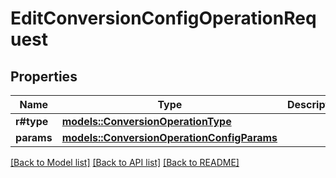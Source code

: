 # EditConversionConfigOperationRequest

## Properties

Name | Type | Description | Notes
------------ | ------------- | ------------- | -------------
**r#type** | [**models::ConversionOperationType**](ConversionOperationType.md) |  | 
**params** | [**models::ConversionOperationConfigParams**](ConversionOperationConfigParams.md) |  | 

[[Back to Model list]](../README.md#documentation-for-models) [[Back to API list]](../README.md#documentation-for-api-endpoints) [[Back to README]](../README.md)


